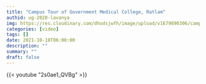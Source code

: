 ```yaml
---
title: "Campus Tour of Government Medical College, Ratlam"
authid: ug-2020-lavanya
img: https://res.cloudinary.com/dhodsjwfh/image/upload/v1679890306/campus-tour_adxlkk.png
categories: [video]
tags: []
date: 2021-10-18T06:00:00
description: ""
summary: ""
draft: false
---
```



{{< youtube "2s0ae1_QVBg" >}}

